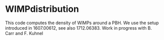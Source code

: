 # WIMPdistribution
This code computes the density of WIMPs around a PBH. We use the setup introduced in 1607.00612, see also 1712.06383. Work in progress with B. Carr and F. Kuhnel
